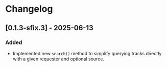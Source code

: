 # Changelog

## [0.1.3-sfix.3] - 2025-06-13

### Added
- Implemented new `search()` method to simplify querying tracks directly with a given requester and optional source.

